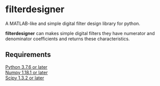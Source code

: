 # filterdesigner
A MATLAB-like and simple digital filter design library for python.  
  
**filterdesigner** can makes simple digital filters they have numerator and denominator coefficients and returns these characteristics.
  
## Requirements
[Python 3.7.6 or later](https://www.python.org/)  
[Numpy 1.18.1 or later](https://numpy.org/)  
[Scipy 1.3.2 or later](https://www.scipy.org/)
